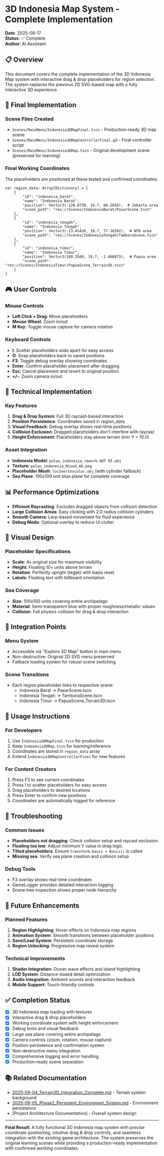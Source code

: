 # 3D Indonesia Map System - Complete Implementation

**Date**: 2025-09-17  
**Status**: ✅ Complete  
**Author**: AI Assistant  

## 📋 Overview

This document covers the complete implementation of the 3D Indonesia Map system with interactive drag & drop placeholders for region selection. The system replaces the previous 2D SVG-based map with a fully interactive 3D experience.

## 🎯 Final Implementation

### **Scene Files Created**
- `Scenes/MainMenu/Indonesia3DMapFinal.tscn` - Production-ready 3D map scene
- `Scenes/MainMenu/Indonesia3DMapControllerFinal.gd` - Final controller script
- `Scenes/MainMenu/Indonesia3DMap.tscn` - Original development scene (preserved for learning)

### **Final Working Coordinates**
The placeholders are positioned at these tested and confirmed coordinates:

```gdscript
var region_data: Array[Dictionary] = [
	{
		"id": "indonesia_barat",
		"name": "Indonesia Barat",
		"position": Vector3(-120.8738, 19.7, 66.2856),  # Jakarta area
		"scene_path": "res://Scenes/IndonesiaBarat/PasarScene.tscn"
	},
	{
		"id": "indonesia_tengah", 
		"name": "Indonesia Tengah",
		"position": Vector3(-13.45436, 19.7, 77.36392),  # NTB area
		"scene_path": "res://Scenes/IndonesiaTengah/TamboraScene.tscn"
	},
	{
		"id": "indonesia_timur",
		"name": "Indonesia Timur",
		"position": Vector3(160.3569, 19.7, -1.466873),  # Papua area
		"scene_path": "res://Scenes/IndonesiaTimur/PapuaScene_Terrain3D.tscn"
	}
]
```

## 🎮 User Controls

### **Mouse Controls**
- **Left Click + Drag**: Move placeholders
- **Mouse Wheel**: Zoom in/out
- **M Key**: Toggle mouse capture for camera rotation

### **Keyboard Controls**
- **I**: Scatter placeholders wide apart for easy access
- **O**: Snap placeholders back to saved positions
- **F3**: Toggle debug overlay showing coordinates
- **Enter**: Confirm placeholder placement after dragging
- **Esc**: Cancel placement and revert to original position
- **+/-**: Zoom camera in/out

## 🔧 Technical Implementation

### **Key Features**
1. **Drag & Drop System**: Full 3D raycast-based interaction
2. **Position Persistence**: Coordinates saved in region_data
3. **Visual Feedback**: Debug overlay shows real-time positions
4. **Collision Exclusion**: Dragged placeholders don't interfere with raycast
5. **Height Enforcement**: Placeholders stay above terrain (min Y = 10.0)

### **Asset Integration**
- **Indonesia Model**: `pulau_indonesia_rework HUT RI.obj`
- **Texture**: `pulau_indonesia_Mixed_AO.png`
- **Placeholder Mesh**: `loc3vertexcolor.obj` (with cylinder fallback)
- **Sea Plane**: 100x100 unit blue plane for complete coverage

## 📊 Performance Optimizations

- **Efficient Raycasting**: Excludes dragged objects from collision detection
- **Large Collision Areas**: Easy clicking with 2.0 radius collision cylinders
- **Smooth Camera**: Lerp-based movement for fluid experience
- **Debug Mode**: Optional overlay to reduce UI clutter

## 🎨 Visual Design

### **Placeholder Specifications**
- **Scale**: 4x original size for maximum visibility
- **Height**: Floating 10+ units above terrain
- **Rotation**: Perfectly upright (tegak) with basis reset
- **Labels**: Floating text with billboard orientation

### **Sea Coverage**
- **Size**: 100x100 units covering entire archipelago
- **Material**: Semi-transparent blue with proper roughness/metallic values
- **Collision**: Full physics collision for drag & drop interaction

## 🔗 Integration Points

### **Menu System**
- Accessible via "Explore 3D Map" button in main menu
- Non-destructive: Original 2D SVG menu preserved
- Fallback loading system for robust scene switching

### **Scene Transitions**
- Each region placeholder links to respective scene:
  - Indonesia Barat → PasarScene.tscn
  - Indonesia Tengah → TamboraScene.tscn  
  - Indonesia Timur → PapuaScene_Terrain3D.tscn

## 📝 Usage Instructions

### **For Developers**
1. Use `Indonesia3DMapFinal.tscn` for production
2. Keep `Indonesia3DMap.tscn` for learning/reference
3. Coordinates are stored in `region_data` array
4. Extend `Indonesia3DMapControllerFinal` for new features

### **For Content Creators**
1. Press F3 to see current coordinates
2. Press I to scatter placeholders for easy access
3. Drag placeholders to desired locations
4. Press Enter to confirm new positions
5. Coordinates are automatically logged for reference

## 🐛 Troubleshooting

### **Common Issues**
- **Placeholders not dragging**: Check collision setup and raycast exclusion
- **Floating too low**: Adjust minimum Y value in drag logic
- **Tilted placeholders**: Ensure `transform.basis = Basis()` is called
- **Missing sea**: Verify sea plane creation and collision setup

### **Debug Tools**
- F3 overlay shows real-time coordinates
- GameLogger provides detailed interaction logging
- Scene tree inspection shows proper node hierarchy

## 🚀 Future Enhancements

### **Planned Features**
1. **Region Highlighting**: Hover effects on Indonesia map regions
2. **Animation System**: Smooth transitions between placeholder positions
3. **Save/Load System**: Persistent coordinate storage
4. **Region Unlocking**: Progressive map reveal system

### **Technical Improvements**
1. **Shader Integration**: Ocean wave effects and island highlighting
2. **LOD System**: Distance-based detail optimization
3. **Audio Integration**: Ambient sounds and interaction feedback
4. **Mobile Support**: Touch-friendly controls

## ✅ Completion Status

- [x] 3D Indonesia map loading with textures
- [x] Interactive drag & drop placeholders  
- [x] Working coordinate system with height enforcement
- [x] Debug tools and visual feedback
- [x] Large sea plane covering entire archipelago
- [x] Camera controls (zoom, rotation, mouse capture)
- [x] Position persistence and confirmation system
- [x] Non-destructive menu integration
- [x] Comprehensive logging and error handling
- [x] Production-ready scene separation

## 📚 Related Documentation

- [2025-09-04_Terrain3D_Integration_Complete.md](2025-09-04_Terrain3D_Integration_Complete.md) - Terrain system background
- [2025-09-05_Phase2_Persistent_Environment_System.md](2025-09-05_Phase2_Persistent_Environment_System.md) - Environment persistence
- [Project Architecture Documentation] - Overall system design

---

**Final Result**: A fully functional 3D Indonesia map system with precise coordinate positioning, intuitive drag & drop controls, and seamless integration with the existing game architecture. The system preserves the original learning scenes while providing a production-ready implementation with confirmed working coordinates.
